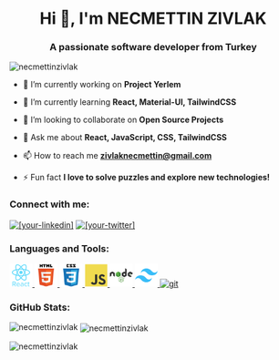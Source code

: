 <h1 align="center">Hi 👋, I'm NECMETTIN ZIVLAK</h1>
<h3 align="center">A passionate software developer from Turkey</h3>

<p align="left"> <img src="https://komarev.com/ghpvc/?username=necmettinzivlak&label=Profile%20views&color=0e75b6&style=flat" alt="necmettinzivlak" /> </p>

- 🔭 I’m currently working on **Project Yerlem**

- 🌱 I’m currently learning **React, Material-UI, TailwindCSS**

- 👯 I’m looking to collaborate on **Open Source Projects**

- 💬 Ask me about **React, JavaScript, CSS, TailwindCSS**

- 📫 How to reach me **zivlaknecmettin@gmail.com**

- ⚡ Fun fact **I love to solve puzzles and explore new technologies!**

<h3 align="left">Connect with me:</h3>
<p align="left">
<a href="https://linkedin.com/in/necmettinzivlak" target="blank"><img align="center" src="https://cdn.jsdelivr.net/npm/simple-icons@3.0.1/icons/linkedin.svg" alt="[your-linkedin]" height="30" width="40" /></a>
<a href="https://twitter.com/necmettinzivlak" target="blank"><img align="center" src="https://cdn.jsdelivr.net/npm/simple-icons@3.0.1/icons/twitter.svg" alt="[your-twitter]" height="30" width="40" /></a>
</p>

<h3 align="left">Languages and Tools:</h3>
<p align="left"> 
<a href="https://reactjs.org/" target="_blank" rel="noreferrer"> <img src="https://raw.githubusercontent.com/devicons/devicon/master/icons/react/react-original-wordmark.svg" alt="react" width="40" height="40"/> </a> 
<a href="https://www.w3.org/html/" target="_blank" rel="noreferrer"> <img src="https://raw.githubusercontent.com/devicons/devicon/master/icons/html5/html5-original-wordmark.svg" alt="html5" width="40" height="40"/> </a> 
<a href="https://www.w3schools.com/css/" target="_blank" rel="noreferrer"> <img src="https://raw.githubusercontent.com/devicons/devicon/master/icons/css3/css3-original-wordmark.svg" alt="css3" width="40" height="40"/> </a> 
<a href="https://developer.mozilla.org/en-US/docs/Web/JavaScript" target="_blank" rel="noreferrer"> <img src="https://raw.githubusercontent.com/devicons/devicon/master/icons/javascript/javascript-original.svg" alt="javascript" width="40" height="40"/> </a>
<a href="https://nodejs.org" target="_blank" rel="noreferrer"> <img src="https://raw.githubusercontent.com/devicons/devicon/master/icons/nodejs/nodejs-original-wordmark.svg" alt="nodejs" width="40" height="40"/> </a> 
<a href="https://tailwindcss.com/" > 
  <img src="https://raw.githubusercontent.com/devicons/devicon/master/icons/tailwindcss/tailwindcss-plain.svg" alt="tailwindcss" width="40" height="40"/> 
</a>
<a href="https://git-scm.com/" target="_blank" rel="noreferrer"> <img src="https://www.vectorlogo.zone/logos/git-scm/git-scm-icon.svg" alt="git" width="40" height="40"/> </a> 
</p>

<h3 align="left">GitHub Stats:</h3>
<p><img align="left" src="https://github-readme-stats.vercel.app/api/top-langs?username=necmettinzivlak&show_icons=true&locale=en&layout=compact" alt="necmettinzivlak" /></p>

<p>&nbsp;<img align="center" src="https://github-readme-stats.vercel.app/api?username=necmettinzivlak&show_icons=true&locale=en" alt="necmettinzivlak" /></p>

<p><img align="center" src="https://github-readme-streak-stats.herokuapp.com/?user=necmettinzivlak&" alt="necmettinzivlak" /></p>
